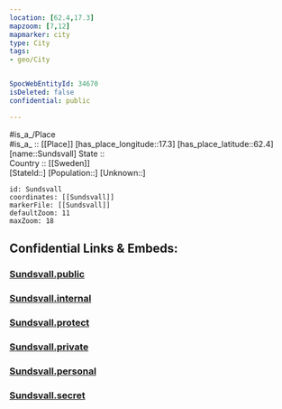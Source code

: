 ```yaml
---
location: [62.4,17.3] 
mapzoom: [7,12] 
mapmarker: city 
type: City
tags:
- geo/City


SpocWebEntityId: 34670
isDeleted: false
confidential: public

---
```

#is_a_/Place  
#is_a_ :: [[Place]] 
[has_place_longitude::17.3] 
[has_place_latitude::62.4] 
[name::Sundsvall] 
State ::  
Country :: [[Sweden]]  
[StateId::] 
[Population::] 
[Unknown::] 


```leaflet
id: Sundsvall
coordinates: [[Sundsvall]] 
markerFile: [[Sundsvall]] 
defaultZoom: 11 
maxZoom: 18
```


## Confidential Links & Embeds: 

### [Sundsvall.public](/_public/\Earth\Continent\Europe\Europe~North\Sweden\Provinces~Sweden\Västernorrland\CitySundsvall.public.md) 

### [Sundsvall.internal](/_internal/\Earth\Continent\Europe\Europe~North\Sweden\Provinces~Sweden\Västernorrland\CitySundsvall.internal.md) 

### [Sundsvall.protect](/_protect/\Earth\Continent\Europe\Europe~North\Sweden\Provinces~Sweden\Västernorrland\CitySundsvall.protect.md) 

### [Sundsvall.private](/_private/\Earth\Continent\Europe\Europe~North\Sweden\Provinces~Sweden\Västernorrland\CitySundsvall.private.md) 

### [Sundsvall.personal](/_personal/\Earth\Continent\Europe\Europe~North\Sweden\Provinces~Sweden\Västernorrland\CitySundsvall.personal.md) 

### [Sundsvall.secret](/_secret/\Earth\Continent\Europe\Europe~North\Sweden\Provinces~Sweden\Västernorrland\CitySundsvall.secret.md)

